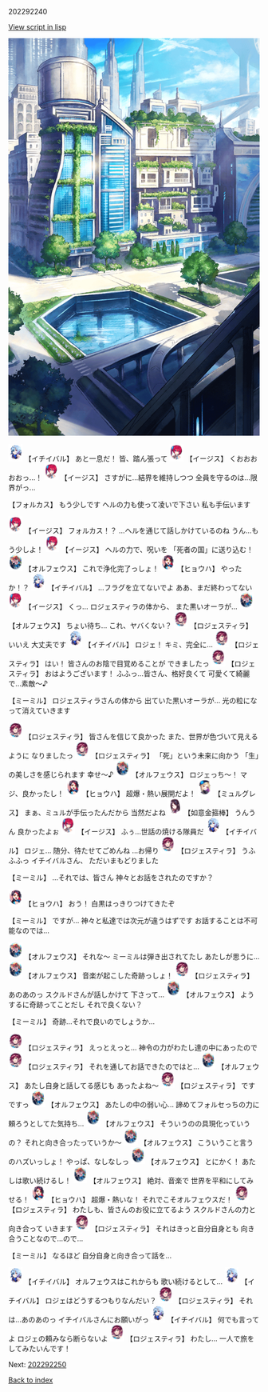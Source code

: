 202292240

[View script in lisp](../scripts/202292240.txt)

![in_city.png](../images/backgrounds/in_city.png)

<img src="../images/units/5402211.png" alt="5402211.png" height="34"/>
【イチイバル】
あと一息だ！
皆、踏ん張って

<img src="../images/units/52000111.png" alt="52000111.png" height="34"/>
【イージス】
くおおおおおっ…！

<img src="../images/units/52000111.png" alt="52000111.png" height="34"/>
【イージス】
さすがに…結界を維持しつつ
全員を守るのは…限界がっ…

【フォルカス】
もう少しです
ヘルの力も使って凌いで下さい
私も手伝います

<img src="../images/units/52000111.png" alt="52000111.png" height="34"/>
【イージス】
フォルカス！？
…ヘルを通じて話しかけているのね
うん…もう少しよ！

<img src="../images/units/52000111.png" alt="52000111.png" height="34"/>
【イージス】
ヘルの力で、呪いを
「死者の国」に送り込む！

<img src="../images/units/6603211.png" alt="6603211.png" height="34"/>
【オルフェウス】
これで浄化完了っしょ！

<img src="../images/units/5402011.png" alt="5402011.png" height="34"/>
【ヒョウハ】
やったか！？

<img src="../images/units/5402211.png" alt="5402211.png" height="34"/>
【イチイバル】
…フラグを立てないでよ
ああ、まだ終わってない

<img src="../images/units/52000111.png" alt="52000111.png" height="34"/>
【イージス】
くっ…
ロジェスティラの体から、
また黒いオーラが…

<img src="../images/units/6603211.png" alt="6603211.png" height="34"/>
【オルフェウス】
ちょい待ち…
これ、ヤバくない？

<img src="../images/units/6503711.png" alt="6503711.png" height="34"/>
【ロジェスティラ】
いいえ
大丈夫です

<img src="../images/units/5402211.png" alt="5402211.png" height="34"/>
【イチイバル】
ロジェ！
キミ、完全に…

<img src="../images/units/6503711.png" alt="6503711.png" height="34"/>
【ロジェスティラ】
はい！
皆さんのお陰で目覚めることが
できましたっ

<img src="../images/units/6503711.png" alt="6503711.png" height="34"/>
【ロジェスティラ】
おはようございます！
ふふっ…皆さん、格好良くて
可愛くて綺麗で…素敵～♪

【ミーミル】
ロジェスティラさんの体から
出ていた黒いオーラが…
光の粒になって消えていきます

<img src="../images/units/6503711.png" alt="6503711.png" height="34"/>
【ロジェスティラ】
皆さんを信じて良かった
また、世界が色づいて見えるように
なりましたっ

<img src="../images/units/6503711.png" alt="6503711.png" height="34"/>
【ロジェスティラ】
「死」という未来に向かう
「生」の美しさを感じられます
幸せ～♪

<img src="../images/units/6603211.png" alt="6603211.png" height="34"/>
【オルフェウス】
ロジェっち～！
マジ、良かったし！

<img src="../images/units/5402011.png" alt="5402011.png" height="34"/>
【ヒョウハ】
超爆・熱い展開だよ！

<img src="../images/units/5104611.png" alt="5104611.png" height="34"/>
【ミュルグレス】
まぁ、ミュルが手伝ったんだから
当然だよね

<img src="../images/units/5203111.png" alt="5203111.png" height="34"/>
【如意金箍棒】
うんうん
良かったよぉ

<img src="../images/units/52000111.png" alt="52000111.png" height="34"/>
【イージス】
ふぅ…世話の焼ける隊員だ

<img src="../images/units/5402211.png" alt="5402211.png" height="34"/>
【イチイバル】
ロジェ…
随分、待たせてごめんね
…お帰り

<img src="../images/units/6503711.png" alt="6503711.png" height="34"/>
【ロジェスティラ】
うふふふっ
イチイバルさん、
ただいまもどりました

【ミーミル】
…それでは、皆さん
神々とお話をされたのですか？

<img src="../images/units/5402011.png" alt="5402011.png" height="34"/>
【ヒョウハ】
おう！
白黒はっきりつけてきたぞ

【ミーミル】
ですが…
神々と私達では次元が違うはずです
お話することは不可能なのでは…

<img src="../images/units/6603211.png" alt="6603211.png" height="34"/>
【オルフェウス】
それな～
ミーミルは弾き出されてたし
あたしが思うに…

<img src="../images/units/6603211.png" alt="6603211.png" height="34"/>
【オルフェウス】
音楽が起こした奇跡っしょ！

<img src="../images/units/6503711.png" alt="6503711.png" height="34"/>
【ロジェスティラ】
あのあのっ
スクルドさんが話しかけて
下さって…

<img src="../images/units/6603211.png" alt="6603211.png" height="34"/>
【オルフェウス】
ようするに奇跡ってことだし
それで良くない？

【ミーミル】
奇跡…それで良いのでしょうか…

<img src="../images/units/6503711.png" alt="6503711.png" height="34"/>
【ロジェスティラ】
えっとえっと…
神令の力がわたし達の中にあったので

<img src="../images/units/6503711.png" alt="6503711.png" height="34"/>
【ロジェスティラ】
それを通してお話できたのではと…

<img src="../images/units/6603211.png" alt="6603211.png" height="34"/>
【オルフェウス】
あたし自身と話してる感じも
あったよね～

<img src="../images/units/6503711.png" alt="6503711.png" height="34"/>
【ロジェスティラ】
ですですっ

<img src="../images/units/6603211.png" alt="6603211.png" height="34"/>
【オルフェウス】
あたしの中の弱い心…
諦めてフォルセっちの力に
頼ろうとしてた気持ち…

<img src="../images/units/6603211.png" alt="6603211.png" height="34"/>
【オルフェウス】
そういうのの具現化っていうの？
それと向き合ったっていうか～

<img src="../images/units/6603211.png" alt="6603211.png" height="34"/>
【オルフェウス】
こういうこと言うのハズいっしょ！
やっぱ、なしなしっ

<img src="../images/units/6603211.png" alt="6603211.png" height="34"/>
【オルフェウス】
とにかく！
あたしは歌い続けるし！

<img src="../images/units/6603211.png" alt="6603211.png" height="34"/>
【オルフェウス】
絶対、音楽で
世界を平和にしてみせる！

<img src="../images/units/5402011.png" alt="5402011.png" height="34"/>
【ヒョウハ】
超爆・熱いな！
それでこそオルフェウスだ！

<img src="../images/units/6503711.png" alt="6503711.png" height="34"/>
【ロジェスティラ】
わたしも、皆さんのお役に立てるよう
スクルドさんの力と向き合って
いきます

<img src="../images/units/6503711.png" alt="6503711.png" height="34"/>
【ロジェスティラ】
それはきっと自分自身とも
向き合うことなので…ので…

【ミーミル】
なるほど
自分自身と向き合って話を…

<img src="../images/units/5402211.png" alt="5402211.png" height="34"/>
【イチイバル】
オルフェウスはこれからも
歌い続けるとして…

<img src="../images/units/5402211.png" alt="5402211.png" height="34"/>
【イチイバル】
ロジェはどうするつもりなんだい？

<img src="../images/units/6503711.png" alt="6503711.png" height="34"/>
【ロジェスティラ】
それは…あのあのっ
イチイバルさんにお願いがっ

<img src="../images/units/5402211.png" alt="5402211.png" height="34"/>
【イチイバル】
何でも言ってよ
ロジェの頼みなら断らないよ

<img src="../images/units/6503711.png" alt="6503711.png" height="34"/>
【ロジェスティラ】
わたし…
一人で旅をしてみたいんです！


Next: [202292250](202292250.md)

[Back to index](index.md)
